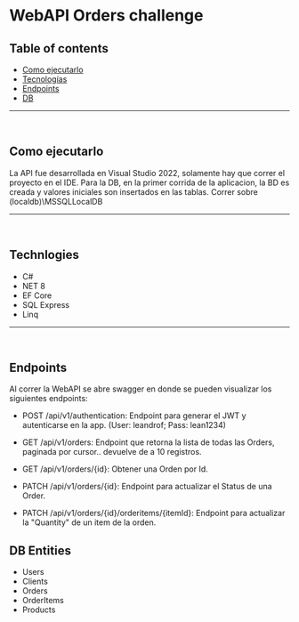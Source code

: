 # WebAPI Orders challenge

## Table of contents
* [Como ejecutarlo](#Como-ejecutarlo)
* [Tecnologías](#Tecnologias)
* [Endpoints](#Endpoints)
* [DB](#DB) 

***
<br />

## Como ejecutarlo
La API fue desarrollada en Visual Studio 2022, solamente hay que correr el proyecto en el IDE.
Para la DB, en la primer corrida de la aplicacion, la BD es creada y valores iniciales son insertados en las tablas. Correr sobre (localdb)\MSSQLLocalDB

***
<br />

## Technlogies
* C#
* NET 8
* EF Core
* SQL Express
* Linq
***
<br />

## Endpoints
Al correr la WebAPI se abre swagger en donde se pueden visualizar los siguientes endpoints:

* POST /api/v1/authentication: Endpoint para generar el JWT y autenticarse en la app. (User: leandrof; Pass: lean1234)

* GET /api/v1/orders: Endpoint que retorna la lista de todas las Orders, paginada por cursor.. devuelve de a 10 registros.
* GET /api/v1/orders/{id}: Obtener una Orden por Id.
* PATCH /api/v1/orders/{id}: Endpoint para actualizar el Status de una Order.
* PATCH /api/v1/orders/{id}/orderitems/{itemId}: Endpoint para actualizar la "Quantity" de un item de la orden.


## DB Entities
* Users
* Clients
* Orders
* OrderItems
* Products  
